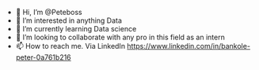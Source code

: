 - 👋 Hi, I’m @Peteboss
- 👀 I’m interested in anything Data
- 🌱 I’m currently learning Data science 
- 💞️ I’m looking to collaborate with any pro in this field as an intern
- 📫 How to reach me. Via LinkedIn https://www.linkedin.com/in/bankole-peter-0a761b216

<!---
Peteboss/Peteboss is a ✨ special ✨ repository because its `README.md` (this file) appears on your GitHub profile.
You can click the Preview link to take a look at your changes.
--->
